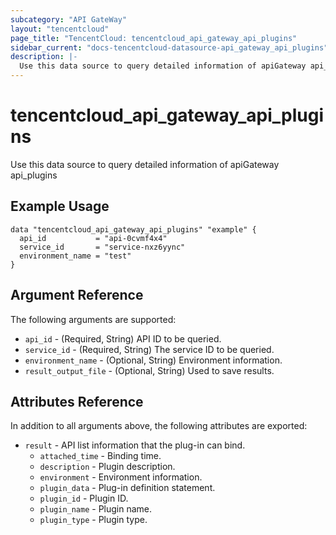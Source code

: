 ```yaml
---
subcategory: "API GateWay"
layout: "tencentcloud"
page_title: "TencentCloud: tencentcloud_api_gateway_api_plugins"
sidebar_current: "docs-tencentcloud-datasource-api_gateway_api_plugins"
description: |-
  Use this data source to query detailed information of apiGateway api_plugins
---
```


# tencentcloud_api_gateway_api_plugins

Use this data source to query detailed information of apiGateway api_plugins

## Example Usage

```hcl
data "tencentcloud_api_gateway_api_plugins" "example" {
  api_id           = "api-0cvmf4x4"
  service_id       = "service-nxz6yync"
  environment_name = "test"
}
```

## Argument Reference

The following arguments are supported:

* `api_id` - (Required, String) API ID to be queried.
* `service_id` - (Required, String) The service ID to be queried.
* `environment_name` - (Optional, String) Environment information.
* `result_output_file` - (Optional, String) Used to save results.

## Attributes Reference

In addition to all arguments above, the following attributes are exported:

* `result` - API list information that the plug-in can bind.
  * `attached_time` - Binding time.
  * `description` - Plugin description.
  * `environment` - Environment information.
  * `plugin_data` - Plug-in definition statement.
  * `plugin_id` - Plugin ID.
  * `plugin_name` - Plugin name.
  * `plugin_type` - Plugin type.



